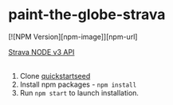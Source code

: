 # paint-the-globe-strava

[![NPM Version][npm-image]][npm-url]

[Strava NODE v3 API](https://github.com/UnbounDev/node-strava-v3)<br/><br/>
1. Clone [quickstartseed](https://github.com/angular/quickstart)<br/>
2. Install npm packages - ```npm install``` <br/>
3. Run ```npm start``` to launch installation.
